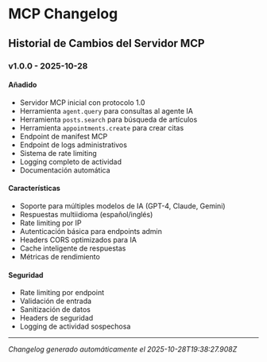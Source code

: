 # MCP Changelog

## Historial de Cambios del Servidor MCP

### v1.0.0 - 2025-10-28

#### Añadido
- Servidor MCP inicial con protocolo 1.0
- Herramienta `agent.query` para consultas al agente IA
- Herramienta `posts.search` para búsqueda de artículos
- Herramienta `appointments.create` para crear citas
- Endpoint de manifest MCP
- Endpoint de logs administrativos
- Sistema de rate limiting
- Logging completo de actividad
- Documentación automática

#### Características
- Soporte para múltiples modelos de IA (GPT-4, Claude, Gemini)
- Respuestas multiidioma (español/inglés)
- Rate limiting por IP
- Autenticación básica para endpoints admin
- Headers CORS optimizados para IA
- Cache inteligente de respuestas
- Métricas de rendimiento

#### Seguridad
- Rate limiting por endpoint
- Validación de entrada
- Sanitización de datos
- Headers de seguridad
- Logging de actividad sospechosa

---

*Changelog generado automáticamente el 2025-10-28T19:38:27.908Z*
